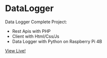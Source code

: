 # DataLogger

Data Logger Complete Project:

- Rest Apis with PHP
- Client with Html/Css/Js
- Data Logger with Python on Raspberry Pi 4B

<a href="http://matt.zapto.org/domenico/php/p0/index.html" target="_blank">View Live!</a>